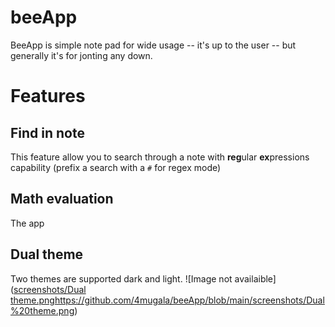 # beeApp
BeeApp is simple note pad for wide usage -- it's up to the user -- but generally it's for jonting any down.

# Features
## Find in note
This feature allow you to search through a note with **reg**ular **ex**pressions capability (prefix a search with a ```#``` for regex mode)

## Math evaluation
The app

## Dual theme
Two themes are supported dark and light.
![Image not availaible]([screenshots/Dual theme.png](https://github.com/4mugala/beeApp/blob/main/screenshots/Dual%20theme.png)https://github.com/4mugala/beeApp/blob/main/screenshots/Dual%20theme.png)

